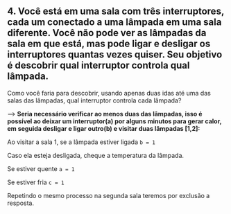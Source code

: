 ## 4. Você está em uma sala com três interruptores, cada um conectado a uma lâmpada em uma sala diferente. Você não pode ver as lâmpadas da sala em que está, mas pode ligar e desligar os interruptores quantas vezes quiser. Seu objetivo é descobrir qual interruptor controla qual lâmpada.

Como você faria para descobrir, usando apenas duas idas até uma das salas das lâmpadas, qual interruptor controla cada lâmpada?

--> **Seria necessário verificar ao menos duas das lâmpadas, isso é possível ao deixar um interruptor(a) por alguns minutos para gerar calor, em seguida desligar e ligar outro(b) e visitar duas lâmpadas [1,2]:**

Ao visitar a sala 1, se a lâmpada estiver ligada ```b = 1```

Caso ela esteja desligada, cheque a temperatura da lâmpada. 

Se estiver quente ```a = 1```

Se estiver fria ```c = 1```

Repetindo o mesmo processo na segunda sala teremos por exclusão a resposta. 

